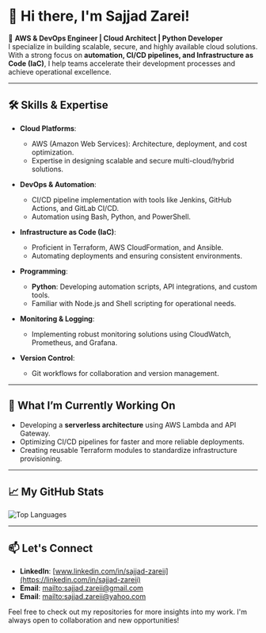 # 👋 Hi there, I'm **Sajjad Zarei**!

🚀 **AWS & DevOps Engineer | Cloud Architect | Python Developer**  
I specialize in building scalable, secure, and highly available cloud solutions. With a strong focus on **automation, CI/CD pipelines, and Infrastructure as Code (IaC)**, I help teams accelerate their development processes and achieve operational excellence.

---

## 🛠️ Skills & Expertise

- **Cloud Platforms**: 
  - AWS (Amazon Web Services): Architecture, deployment, and cost optimization.
  - Expertise in designing scalable and secure multi-cloud/hybrid solutions.

- **DevOps & Automation**:
  - CI/CD pipeline implementation with tools like Jenkins, GitHub Actions, and GitLab CI/CD.
  - Automation using Bash, Python, and PowerShell.

- **Infrastructure as Code (IaC)**:
  - Proficient in Terraform, AWS CloudFormation, and Ansible.
  - Automating deployments and ensuring consistent environments.

- **Programming**:
  - **Python**: Developing automation scripts, API integrations, and custom tools.
  - Familiar with Node.js and Shell scripting for operational needs.

- **Monitoring & Logging**:
  - Implementing robust monitoring solutions using CloudWatch, Prometheus, and Grafana.

- **Version Control**:
  - Git workflows for collaboration and version management.

---

## 🌟 What I’m Currently Working On

- Developing a **serverless architecture** using AWS Lambda and API Gateway.
- Optimizing CI/CD pipelines for faster and more reliable deployments.
- Creating reusable Terraform modules to standardize infrastructure provisioning.

---

## 📈 My GitHub Stats

![Top Languages](https://github-readme-stats.vercel.app/api/top-langs/?username=sajjad-zareii&layout=compact&theme=radical)

---

## 📫 Let's Connect

- **LinkedIn**: [www.linkedin.com/in/sajjad-zareii](https://linkedin.com/in/sajjad-zareii)
- **Email**: [mailto:sajjad.zareii@gmail.com](mailto:sajjad.zareii@gmail.com)
- **Email**: [mailto:sajjad.zareii@yahoo.com](mailto:sajjad.zareii@yahoo.com)

Feel free to check out my repositories for more insights into my work. I'm always open to collaboration and new opportunities!
